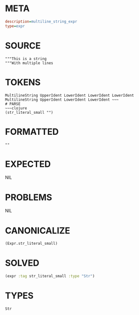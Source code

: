 # META
~~~ini
description=multiline_string_expr
type=expr
~~~
# SOURCE
~~~roc
"""This is a string
"""With multiple lines
~~~
# TOKENS
~~~text
MultilineString UpperIdent LowerIdent LowerIdent LowerIdent MultilineString UpperIdent LowerIdent LowerIdent ~~~
# PARSE
~~~clojure
(str_literal_small "")
~~~
# FORMATTED
~~~roc
""
~~~
# EXPECTED
NIL
# PROBLEMS
NIL
# CANONICALIZE
~~~clojure
(Expr.str_literal_small)
~~~
# SOLVED
~~~clojure
(expr :tag str_literal_small :type "Str")
~~~
# TYPES
~~~roc
Str
~~~
